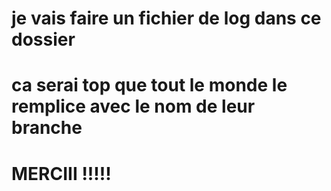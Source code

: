 # je vais faire un fichier de log dans ce dossier 
# ca serai top que tout le monde le remplice avec le nom de leur branche 
# MERCIII !!!!!